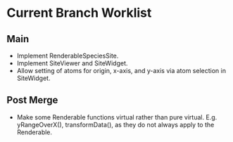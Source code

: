 # Current Branch Worklist

## Main
- Implement RenderableSpeciesSite.
- Implement SiteViewer and SiteWidget.
- Allow setting of atoms for origin, x-axis, and y-axis via atom selection in SiteWidget.

## Post Merge
- Make some Renderable functions virtual rather than pure virtual. E.g. yRangeOverX(), transformData(), as they do not always apply to the Renderable.
